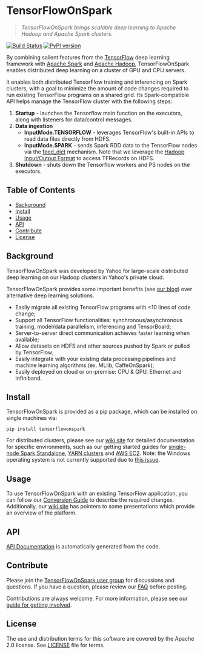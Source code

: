 <!--
Copyright 2017 Yahoo Inc.
Licensed under the terms of the Apache 2.0 license.
Please see LICENSE file in the project root for terms.
-->
# TensorFlowOnSpark
> _TensorFlowOnSpark brings scalable deep learning to Apache Hadoop and Apache Spark
clusters._

[![Build Status](https://travis-ci.org/yahoo/TensorFlowOnSpark.svg?branch=master)](https://travis-ci.org/yahoo/TensorFlowOnSpark) [![PyPI version](https://badge.fury.io/py/tensorflowonspark.svg)](https://badge.fury.io/py/tensorflowonspark)

By combining salient features from the [TensorFlow](https://www.tensorflow.org) deep learning framework with [Apache Spark](http://spark.apache.org) and [Apache Hadoop](http://hadoop.apache.org), TensorFlowOnSpark enables distributed
deep learning on a cluster of GPU and CPU servers.

It enables both distributed TensorFlow training and
inferencing on Spark clusters, with a goal to minimize the amount
of code changes required to run existing TensorFlow programs on a
shared grid.  Its Spark-compatible API helps manage the TensorFlow
cluster with the following steps:

1. **Startup** - launches the Tensorflow main function on the executors, along with listeners for data/control messages.
1. **Data ingestion**
   - **InputMode.TENSORFLOW** - leverages TensorFlow's built-in APIs to read data files directly from HDFS.
   - **InputMode.SPARK** - sends Spark RDD data to the TensorFlow nodes via the [feed_dict](https://www.tensorflow.org/how_tos/reading_data/#feeding) mechanism.  Note that we leverage the [Hadoop Input/Output Format](https://github.com/tensorflow/ecosystem/tree/master/hadoop) to access TFRecords on HDFS.
1. **Shutdown** - shuts down the Tensorflow workers and PS nodes on the executors.

## Table of Contents

- [Background](#background)
- [Install](#install)
- [Usage](#usage)
- [API](#api)
- [Contribute](#contribute)
- [License](#license)

## Background

TensorFlowOnSpark was developed by Yahoo for large-scale distributed
deep learning on our Hadoop clusters in Yahoo's private cloud. 

TensorFlowOnSpark provides some important benefits (see [our
blog](http://yahoohadoop.tumblr.com/post/157196317141/open-sourcing-tensorflowonspark-distributed-deep))
over alternative deep learning solutions.
   * Easily migrate all existing TensorFlow programs with <10 lines of code change;
   * Support all TensorFlow functionalities: synchronous/asynchronous training, model/data parallelism, inferencing and TensorBoard;
   * Server-to-server direct communication achieves faster learning when available;
   * Allow datasets on HDFS and other sources pushed by Spark or pulled by TensorFlow; 
   * Easily integrate with your existing data processing pipelines and machine learning algorithms (ex. MLlib, CaffeOnSpark);
   * Easily deployed on cloud or on-premise: CPU & GPU, Ethernet and Infiniband. 

## Install

TensorFlowOnSpark is provided as a pip package, which can be installed on single machines via:
```
pip install tensorflowonspark
```

For distributed clusters, please see our [wiki site](../../wiki) for detailed documentation for specific environments, such as our getting started guides for [single-node Spark Standalone](https://github.com/yahoo/TensorFlowOnSpark/wiki/GetStarted_Standalone), [YARN clusters](../../wiki/GetStarted_YARN) and [AWS EC2](../../wiki/GetStarted_EC2).  Note: the Windows operating system is not currently supported due to [this issue](https://github.com/yahoo/TensorFlowOnSpark/issues/36).

## Usage

To use TensorFlowOnSpark with an existing TensorFlow application, you can follow our [Conversion Guide](../../wiki/Conversion-Guide) to describe the required changes.  Additionally, our [wiki site](../../wiki) has pointers to some presentations which provide an overview of the platform.

## API

[API Documentation](https://yahoo.github.io/TensorFlowOnSpark/) is automatically generated from the code.

## Contribute

Please join the [TensorFlowOnSpark user group](https://groups.google.com/forum/#!forum/TensorFlowOnSpark-users) for discussions and questions.  If you have a question, please review our [FAQ](../../wiki/Frequently-Asked-Questions) before posting.

Contributions are always welcome.  For more information, please see our [guide for getting involved](Contributing.md).


## License

The use and distribution terms for this software are covered by the Apache 2.0 license.
See [LICENSE](LICENSE) file for terms.
